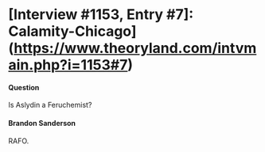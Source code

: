 # [Interview #1153, Entry #7]: Calamity-Chicago](https://www.theoryland.com/intvmain.php?i=1153#7)

#### Question

Is Aslydin a Feruchemist?

#### Brandon Sanderson

RAFO.

